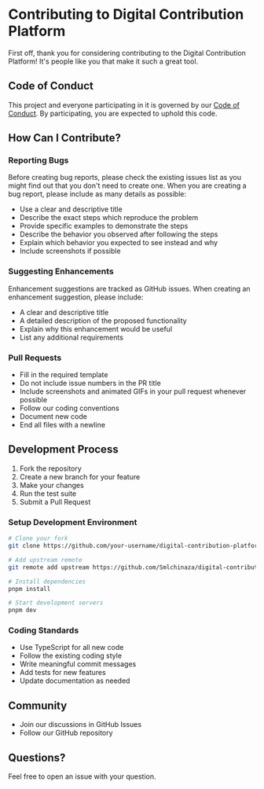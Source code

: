 # Contributing to Digital Contribution Platform

First off, thank you for considering contributing to the Digital Contribution Platform! It's people like you that make it such a great tool.

## Code of Conduct

This project and everyone participating in it is governed by our [Code of Conduct](CODE_OF_CONDUCT.md). By participating, you are expected to uphold this code.

## How Can I Contribute?

### Reporting Bugs

Before creating bug reports, please check the existing issues list as you might find out that you don't need to create one. When you are creating a bug report, please include as many details as possible:

- Use a clear and descriptive title
- Describe the exact steps which reproduce the problem
- Provide specific examples to demonstrate the steps
- Describe the behavior you observed after following the steps
- Explain which behavior you expected to see instead and why
- Include screenshots if possible

### Suggesting Enhancements

Enhancement suggestions are tracked as GitHub issues. When creating an enhancement suggestion, please include:

- A clear and descriptive title
- A detailed description of the proposed functionality
- Explain why this enhancement would be useful
- List any additional requirements

### Pull Requests

- Fill in the required template
- Do not include issue numbers in the PR title
- Include screenshots and animated GIFs in your pull request whenever possible
- Follow our coding conventions
- Document new code
- End all files with a newline

## Development Process

1. Fork the repository
2. Create a new branch for your feature
3. Make your changes
4. Run the test suite
5. Submit a Pull Request

### Setup Development Environment

```bash
# Clone your fork
git clone https://github.com/your-username/digital-contribution-platform.git

# Add upstream remote
git remote add upstream https://github.com/Smlchinaza/digital-contribution-platform.git

# Install dependencies
pnpm install

# Start development servers
pnpm dev
```

### Coding Standards

- Use TypeScript for all new code
- Follow the existing coding style
- Write meaningful commit messages
- Add tests for new features
- Update documentation as needed

## Community

- Join our discussions in GitHub Issues
- Follow our GitHub repository

## Questions?

Feel free to open an issue with your question.
